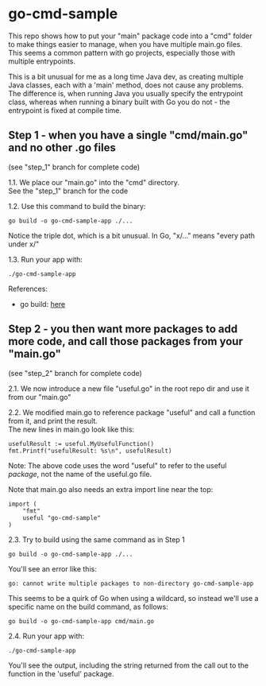 # go-cmd-sample

This repo shows how to put your "main" package code into a "cmd" folder to make things easier to manage, when you have multiple main.go files.  
This seems a common pattern with go projects, especially those with multiple entrypoints.  

This is a bit unusual for me as a long time Java dev, as creating multiple Java classes, each with a 'main' method, does not cause any problems.  
The difference is, when running Java you usually specify the entrypoint class, whereas when running a binary built with Go you do not - the entrypoint is fixed at compile time.

## Step 1 - when you have a single "cmd/main.go" and no other .go files
(see "step_1" branch for complete code)

1.1. We place our "main.go" into the "cmd" directory.  
See the "step_1" branch for the code

1.2. Use this command to build the binary:  

    go build -o go-cmd-sample-app ./...

Notice the triple dot, which is a bit unusual. In Go, "x/..." means "every path under x/"

1.3. Run your app with:  

    ./go-cmd-sample-app

References:
- go build: [here](https://pkg.go.dev/cmd/go#hdr-Compile_packages_and_dependencies)

## Step 2 - you then want more packages to add more code, and call those packages from your "main.go"
(see "step_2" branch for complete code)

2.1. We now introduce a new file "useful.go" in the root repo dir and use it from our "main.go"  

2.2. We modified main.go to reference package "useful" and call a function from it, and print the result.  
The new lines in main.go look like this:
```
usefulResult := useful.MyUsefulFunction()
fmt.Printf("usefulResult: %s\n", usefulResult)
```

Note: The above code uses the word "useful" to refer to the useful *package*, not the name of the useful.go file.

Note that main.go also needs an extra import line near the top:
```
import (
	"fmt"
	useful "go-cmd-sample"
)
```

2.3. Try to build using the same command as in Step 1  

    go build -o go-cmd-sample-app ./...

You'll see an error like this:
```
go: cannot write multiple packages to non-directory go-cmd-sample-app
```

This seems to be a quirk of Go when using a wildcard, so instead we'll 
use a specific name on the build command, as follows:  

    go build -o go-cmd-sample-app cmd/main.go

2.4. Run your app with:  

    ./go-cmd-sample-app

You'll see the output, including the string returned from the call out to the function in the 'useful' package.

